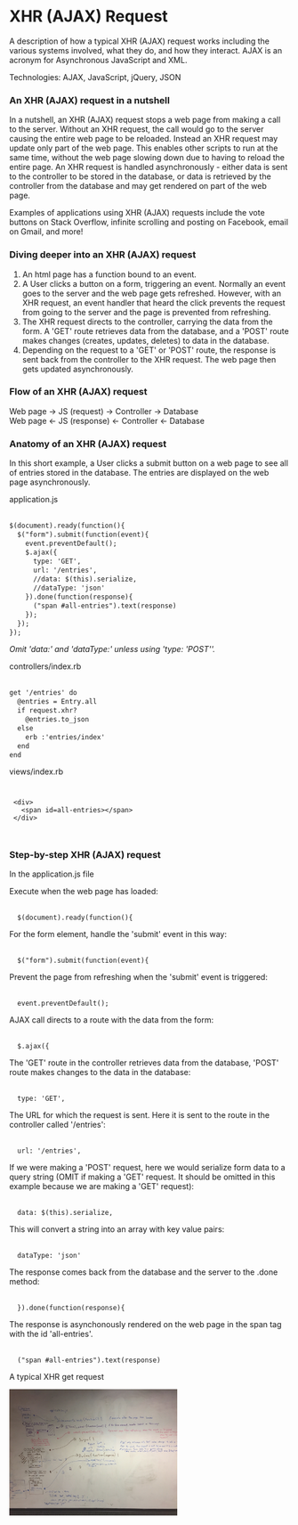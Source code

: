<link href="public/css/application.css" rel="stylesheet" type="text/css">
<h1>XHR (AJAX) Request</h1>

<p>A description of how a typical XHR (AJAX) request works including the various systems involved, what they do, and how they interact. AJAX is an acronym for Asynchronous JavaScript and XML.</p>

<p>Technologies: AJAX, JavaScript, jQuery, JSON</p>

<h3>An XHR (AJAX) request in a nutshell</h3>

<p>In a nutshell, an XHR (AJAX) request stops a web page from making a call to the server. Without an XHR request, the call would go to the server causing the entire web page to be reloaded. Instead an XHR request may update only part of the web page. This enables other scripts to run at the same time, without the web page slowing down due to having to reload the entire page. An XHR request is handled asynchronously - either data is sent to the controller to be stored in the database, or data is retrieved by the controller from the database and may get rendered on part of the web page.</p>

<p>Examples of applications using XHR (AJAX) requests include the vote buttons on Stack Overflow, infinite scrolling and posting on Facebook, email on Gmail, and more!

<h3>Diving deeper into an XHR (AJAX) request</h3>

<ol>
	<li>An html page has a function bound to an event.</li> 
	<li>A User clicks a button on a form, triggering an event. Normally an event goes to the server and the web page gets refreshed. However, with an XHR request, an event handler that heard the click prevents the request from going to the server and the page is prevented from refreshing.</li>
	<li>The XHR request directs to the controller, carrying the data from the form. A 'GET' route retrieves data from the database, and a 'POST' route makes changes (creates, updates, deletes) to data in the database.</li>
	<li>Depending on the request to a 'GET' or 'POST' route, the response is sent back from the controller to the XHR request. The web page then gets updated asynchronously.</li>
</ol>

<h3>Flow of an XHR (AJAX) request</h3>

<p>Web page -> JS (request) -> Controller -> Database <br>
Web page <- JS (response) <- Controller <- Database </p>

<h3>Anatomy of an XHR (AJAX) request</h3> 

<p>In this short example, a User clicks a submit button on a web page to see all of entries stored in the database. The entries are displayed on the web page asynchronously.</p>

<p>application.js <br>

<pre><code>
$(document).ready(function(){
  $("form").submit(function(event){
    event.preventDefault();
    $.ajax({
      type: 'GET',
      url: '/entries',
      //data: $(this).serialize,  
      //dataType: 'json' 
    }).done(function(response){
      ("span #all-entries").text(response)
    });
  });
});
</code></pre> 
<i>Omit 'data:' and 'dataType:' unless using 'type: 'POST''.</i></p>

<p>controllers/index.rb</p>
<pre><code>
get '/entries' do
  @entries = Entry.all
  if request.xhr?
    @entries.to_json
  else
    erb :'entries/index'
  end
end 
</code></pre> 

<p>views/index.rb</p>
<pre><code><xmp>
 <div>
   <span id=all-entries></span>
 </div> 
 </xmp></code></pre> 

<h3>Step-by-step XHR (AJAX) request</h3>

<p>In the application.js file</p>

<p>Execute when the web page has loaded:</p>
<pre><code>
  $(document).ready(function(){
</code></pre>

<p>For the form element, handle the 'submit' event in this way:</p>
<pre><code>
  $("form").submit(function(event){
</code></pre>

<p>Prevent the page from refreshing when the 'submit' event is triggered:</p>
<pre><code>
  event.preventDefault();
</code></pre>

<p>AJAX call directs to a route with the data from the form:</p>
<pre><code>
  $.ajax({
</code></pre>

<p>The 'GET' route in the controller retrieves data from the database, 'POST' route makes changes to the data in the database:</p>
<pre><code>
  type: 'GET',
</code></pre>

<p>The URL for which the request is sent. Here it is sent to the route in the controller called '/entries':</p>
<pre><code>
  url: '/entries',
</code></pre>

<p>If we were making a 'POST' request, here we would serialize form data to a query string (OMIT if making a 'GET' request. It should be omitted in this example because we are making a 'GET' request):</p>
<pre><code>
  data: $(this).serialize,
</code></pre>

<p>This will convert a string into an array with key value pairs:</p>
<pre><code>
  dataType: 'json' 
</code></pre>  

<p>The response comes back from the database and the server to the .done method:</p>
<pre><code>
  }).done(function(response){
</code></pre> 

<p>The response is asynchonously rendered on the web page in the span tag with the id 'all-entries'.</p>
<pre><code>
  ("span #all-entries").text(response)
</code></pre> 
      
<p>A typical XHR get request</p>
<img src="ajax-request.JPG" alt="XHR Request" height="45%" width="60%">

